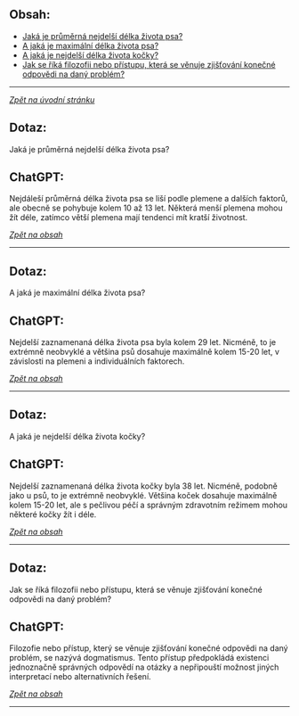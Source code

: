 ## Obsah:

- [Jaká je průměrná nejdelší délka života psa?](#dotaz)
- [A jaká je maximální délka života psa?](#dotaz-1)
- [A jaká je nejdelší délka života kočky?](#dotaz-2)
- [Jak se říká filozofii nebo přístupu, která se věnuje zjišťování konečné odpovědi na daný problém?](#dotaz-3)

---

[*Zpět na úvodní stránku*](../README.md)

## Dotaz:

Jaká je průměrná nejdelší délka života psa?

## ChatGPT:

Nejdáleší průměrná délka života psa se liší podle plemene a dalších faktorů, ale obecně se pohybuje kolem 10 až 13 let. Některá menší plemena mohou žít déle, zatímco větší plemena mají tendenci mít kratší životnost.


[*Zpět na obsah*](#obsah)

---

## Dotaz:

A jaká je maximální délka života psa?

## ChatGPT:

Nejdelší zaznamenaná délka života psa byla kolem 29 let. Nicméně, to je extrémně neobvyklé a většina psů dosahuje maximálně kolem 15-20 let, v závislosti na plemeni a individuálních faktorech.


[*Zpět na obsah*](#obsah)

---

## Dotaz:

A jaká je nejdelší délka života kočky?

## ChatGPT:

Nejdelší zaznamenaná délka života kočky byla 38 let. Nicméně, podobně jako u psů, to je extrémně neobvyklé. Většina koček dosahuje maximálně kolem 15-20 let, ale s pečlivou péčí a správným zdravotním režimem mohou některé kočky žít i déle.


[*Zpět na obsah*](#obsah)

---

## Dotaz:

Jak se říká filozofii nebo přístupu, která se věnuje zjišťování konečné odpovědi na daný problém?

## ChatGPT:

Filozofie nebo přístup, který se věnuje zjišťování konečné odpovědi na daný problém, se nazývá dogmatismus. Tento přístup předpokládá existenci jednoznačně správných odpovědí na otázky a nepřipouští možnost jiných interpretací nebo alternativních řešení.

[*Zpět na obsah*](#obsah)

---